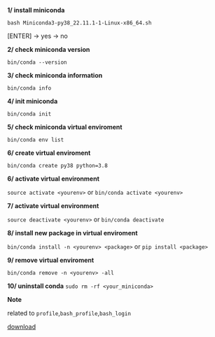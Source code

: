 **1/ install miniconda**

`bash Miniconda3-py38_22.11.1-1-Linux-x86_64.sh`

[ENTER] -> yes -> no

**2/ check miniconda version**

`bin/conda --version`

**3/ check miniconda information**

`bin/conda info`

**4/ init miniconda**

`bin/conda init`

**5/ check miniconda virtual enviroment**

`bin/conda env list`

**6/ create virtual enviroment**

`bin/conda create py38 python=3.8`

**6/ activate virtual environment**

`source activate <yourenv>` or `bin/conda activate <yourenv>`

**7/ activate virtual environment**

`source deactivate <yourenv>` or `bin/conda deactivate`

**8/ install new package in virtual enviroment**

`bin/conda install -n <yourenv> <package>` or `pip install <package>`

**9/ remove virtual enviroment**

`bin/conda remove -n <yourenv> -all`

**10/ uninstall conda**
`sudo rm -rf <your_miniconda>`

**Note**

related to `profile`,`bash_profile`,`bash_login`

[download](https://repo.anaconda.com/miniconda/)
